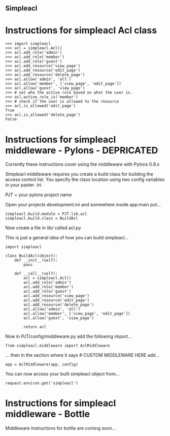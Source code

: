 Simpleacl
---------

Instructions for simpleacl Acl class
====================================

    >>> import simpleacl
    >>> acl = simpleacl.Acl()
    >>> acl.add_role('admin')
    >>> acl.add_role('member')
    >>> acl.add_role('guest')
    >>> acl.add_resource('view_page')
    >>> acl.add_resource('edit_page')
    >>> acl.add_resource('delete_page')
    >>> acl.allow('admin', 'all')
    >>> acl.allow('member', ['view_page', 'edit_page'])
    >>> acl.allow('guest', 'view_page')
    >>> # set who the active role based on what the user is.
    >>> acl.active_role_is('member')
    >>> # check if the user is allowed to the resource
    >>> acl.is_allowed('edit_page')
    True
    >>> acl.is_allowed('delete_page')
    False

Instructions for simpleacl middleware - Pylons - DEPRICATED
==============================================

Currently these instructions cover using the middleware with Pylons 0.9.x

Simpleacl middleware requires you create a build class for building the 
access control list. You specify the class location using two config variables
in your paster .ini

PJT = your pylons project name

Open your projects development.ini and somewhere inside app:main put...

    simpleacl.build.module = PJT.lib.acl
    simpleacl.build.class = BuildAcl

Now create a file in lib/ called acl.py

This is just a general idea of how you can build simpleacl...

    import simpleacl

    class BuildAcl(object):
        def __init__(self):
            pass

        def __call__(self):
            acl = simpleacl.Acl()
            acl.add_role('admin')
            acl.add_role('member')
            acl.add_role('guest')
            acl.add_resource('view_page')
            acl.add_resource('edit_page')
            acl.add_resource('delete_page')
            acl.allow('admin', 'all')
            acl.allow('member', ['view_page', 'edit_page'])
            acl.allow('guest', 'view_page')

            return acl

Now in PJT/config/middleware.py add the following import...

    from simpleacl.middleware import AclMiddleware

... then in the section where it says # CUSTOM MIDDLEWARE HERE add...
    
    app = AclMiddleware(app, config)

You can now access your built simpleacl object from...
    
    request.environ.get('simpleacl')

Instructions for simpleacl middleware - Bottle
==============================================

Middleware instructions for bottle are coming soon...
